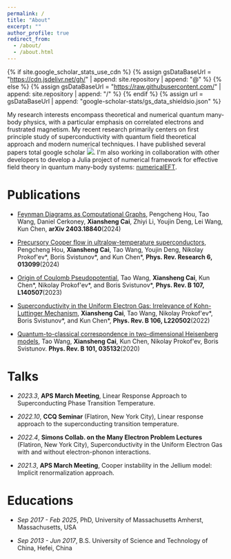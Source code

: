 ```yaml
---
permalink: /
title: "About"
excerpt: ""
author_profile: true
redirect_from: 
  - /about/
  - /about.html
---
```


{% if site.google_scholar_stats_use_cdn %}
{% assign gsDataBaseUrl = "https://cdn.jsdelivr.net/gh/" | append: site.repository | append: "@" %}
{% else %}
{% assign gsDataBaseUrl = "https://raw.githubusercontent.com/" | append: site.repository | append: "/" %}
{% endif %}
{% assign url = gsDataBaseUrl | append: "google-scholar-stats/gs_data_shieldsio.json" %}

<span class='anchor' id='about-me'></span>
My research interests encompass theoretical and numerical
quantum many-body physics, with a particular emphasis on correlated electrons
and frustrated magnetism. My recent research primarily centers on first principle study of superconductivity with quantum field theoretical approach and modern
numerical techniques. 
I have published several papers total google scholar <a href='https://scholar.google.com/citations?user=BTVksHYAAAAJ'><img src="https://img.shields.io/endpoint?url={{ url | url_encode }}&logo=Google%20Scholar&labelColor=f6f6f6&color=9cf&style=flat&label=citations"></a>.
I'm also working in collaboration with other developers to develop a Julia project of numerical framework for effective field theory in quantum many-body systems:
<a href="https://github.com/numericalEFT">numericalEFT</a>.

# Publications 
<span class='anchor' id='-publications'></span>

- [Feynman Diagrams as Computational Graphs](https://arxiv.org/abs/2403.18840), Pengcheng Hou, Tao Wang, Daniel Cerkoney, **Xiansheng Cai**, Zhiyi Li, Youjin Deng, Lei Wang, Kun Chen, **arXiv 2403.18840**(2024) <strong><span class='show_paper_citations' data='BTVksHYAAAAJ:hqOjcs7Dif8C'></span></strong>

- [Precursory Cooper flow in ultralow-temperature superconductors](http://link.aps.org/doi/10.1103/PhysRevResearch.6.013099), Pengcheng Hou, **Xiansheng Cai**, Tao Wang, Youjin Deng, Nikolay Prokof'ev\*, Boris Svistunov\*, and Kun Chen\*, **Phys. Rev. Research 6, 013099**(2024) <strong><span class='show_paper_citations' data='BTVksHYAAAAJ:UebtZRa9Y70C'></span></strong>

- [Origin of Coulomb Pseudopotential](https://journals.aps.org/prb/abstract/10.1103/PhysRevB.107.L140507), Tao Wang, **Xiansheng Cai**, Kun Chen\*, Nikolay Prokof'ev\*, and Boris Svistunov\*,  **Phys. Rev. B 107, L140507**(2023) <strong><span class='show_paper_citations' data='BTVksHYAAAAJ:LkGwnXOMwfcC'></span></strong>

- [Superconductivity in the Uniform Electron Gas: Irrelevance of Kohn-Luttinger Mechanism](https://journals.aps.org/prb/abstract/10.1103/PhysRevB.106.L220502), **Xiansheng Cai**, Tao Wang, Nikolay Prokof'ev\*,  Boris Svistunov\*, and Kun Chen\*, **Phys. Rev. B 106, L220502**(2022)<strong><span class='show_paper_citations' data='BTVksHYAAAAJ:YsMSGLbcyi4C'></span></strong>

- [Quantum-to-classical correspondence in two-dimensional Heisenberg models](https://journals.aps.org/prb/abstract/10.1103/PhysRevB.101.035132), Tao Wang, **Xiansheng Cai**, Kun Chen, Nikolay Prokof'ev, Boris Svistunov. **Phys. Rev. B 101, 035132**(2020)<strong><span class='show_paper_citations' data='BTVksHYAAAAJ:zYLM7Y9cAGgC'></span></strong>

# Talks
<span class='anchor' id='-invited-talks'></span>

- *2023.3*, **APS March Meeting**, Linear Response Approach to Superconducting Phase Transition Temperature.

- *2022.10*, **CCQ Seminar** (Flatiron, New York City), Linear response approach to the superconducting transition temperature.

- *2022.4*, **Simons Collab. on the Many Electron Problem Lectures** (Flatiron, New York City), Superconductivity in the Uniform Electron Gas with and without electron-phonon interactions.

- *2021.3*, **APS March Meeting**, Cooper instability in the Jellium model: Implicit renormalization approach.


# Educations
<span class='anchor' id='-educations'></span>

- *Sep 2017 - Feb 2025*, PhD, University of Massachusetts Amherst, Massachusetts, USA

- *Sep 2013 - Jun 2017*, B.S. University of Science and Technology of China, Hefei, China
